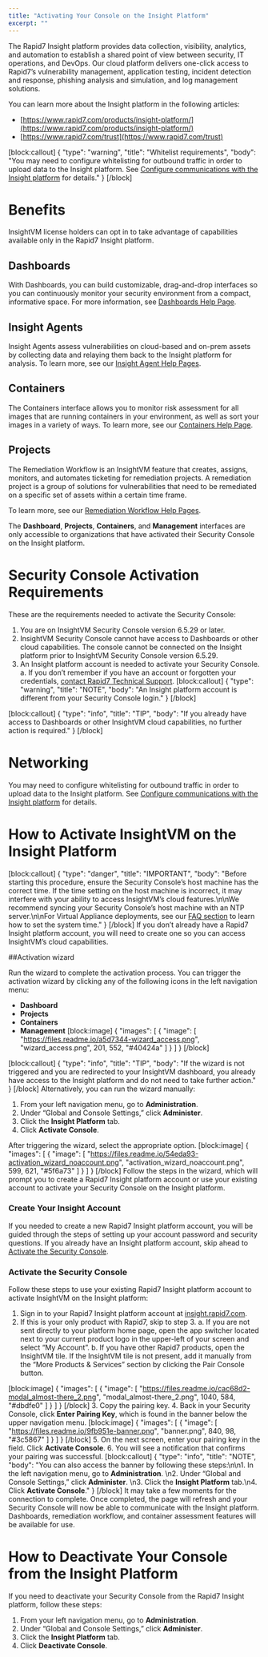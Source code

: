 ```yaml
---
title: "Activating Your Console on the Insight Platform"
excerpt: ""
---
```

The Rapid7 Insight platform provides data collection, visibility, analytics, and automation to establish a shared point of view between security, IT operations, and DevOps. Our cloud platform delivers one-click access to Rapid7’s vulnerability management, application testing, incident detection and response, phishing analysis and simulation, and log management solutions. 

You can learn more about the Insight platform in the following articles:

* [https://www.rapid7.com/products/insight-platform/](https://www.rapid7.com/products/insight-platform/)
* [https://www.rapid7.com/trust](https://www.rapid7.com/trust)

[block:callout]
{
  "type": "warning",
  "title": "Whitelist requirements",
  "body": "You may need to configure whitelisting for outbound traffic in order to upload data to the Insight platform.  See [Configure communications with the Insight platform](doc:configure-communications-with-the-insight-platform) for details."
}
[/block]
# Benefits

InsightVM license holders can opt in to take advantage of capabilities available only in the Rapid7 Insight platform.

## Dashboards

With Dashboards, you can build customizable, drag-and-drop interfaces so you can continuously monitor your security environment from a compact, informative space. For more information, see [Dashboards Help Page](doc:dashboards).

## Insight Agents

Insight Agents assess vulnerabilities on cloud-based and on-prem assets by collecting data and relaying them back to the Insight platform for analysis. To learn more, see our [Insight Agent Help Pages](https://insightagent.help.rapid7.com/docs/). 

## Containers

The Containers interface allows you to monitor risk assessment for all images that are running containers in your environment, as well as sort your images in a variety of ways. To learn more, see our [Containers Help Page](doc:working-with-containers). 

## Projects
The Remediation Workflow is an InsightVM feature that creates, assigns, monitors, and automates ticketing for remediation projects. A remediation project is a group of solutions for vulnerabilities that need to be remediated on a specific set of assets within a certain time frame. 

To learn more, see our [Remediation Workflow Help Pages](doc:remediation-workflow). 

The **Dashboard**, **Projects**, **Containers**, and **Management** interfaces are only accessible to organizations that have activated their Security Console on the Insight platform.

# Security Console Activation Requirements 

These are the requirements needed to activate the Security Console: 
1. You are on InsightVM Security Console version 6.5.29 or later.
2. InsightVM Security Console cannot have access to Dashboards or other cloud capabilities. The console cannot be connected  on the Insight platform prior to InsightVM Security Console version 6.5.29. 
3. An Insight platform account is needed to activate your Security Console. 
  a. If you don’t remember if you have an account or forgotten your credentials, [contact Rapid7 Technical Support](https://www.rapid7.com/contact/). 
[block:callout]
{
  "type": "warning",
  "title": "NOTE",
  "body": "An Insight platform account is different from your Security Console login."
}
[/block]

[block:callout]
{
  "type": "info",
  "title": "TIP",
  "body": "If you already have access to Dashboards or other InsightVM cloud capabilities, no further action is required."
}
[/block]
# Networking

You may need to configure whitelisting for outbound traffic in order to upload data to the Insight platform. See [Configure communications with the Insight platform](docs/configure-communications-with-the-insight-platform) for details.

# How to Activate InsightVM on the Insight Platform
[block:callout]
{
  "type": "danger",
  "title": "IMPORTANT",
  "body": "Before starting this procedure, ensure the Security Console’s host machine has the correct time. If the time setting on the host machine is incorrect, it may interfere with your ability to access InsightVM’s cloud features.\n\nWe recommend syncing your Security Console’s host machine with an NTP server.\n\nFor Virtual Appliance deployments, see our [FAQ section](https://kb.help.rapid7.com/docs/insightvm-and-nexpose-virtual-appliance-guide#section-how-do-i-set-the-system-time-) to learn how to set the system time."
}
[/block]
If you don’t already have a Rapid7 Insight platform account, you will need to create one so you can access InsightVM’s cloud capabilities.

##Activation wizard

Run the wizard to complete the activation process.  You can trigger the activation wizard by clicking any of the following icons in the left navigation menu:

* **Dashboard**
* **Projects**
* **Containers**
* **Management**
[block:image]
{
  "images": [
    {
      "image": [
        "https://files.readme.io/a5d7344-wizard_access.png",
        "wizard_access.png",
        201,
        552,
        "#40424a"
      ]
    }
  ]
}
[/block]

[block:callout]
{
  "type": "info",
  "title": "TIP",
  "body": "If the wizard is not triggered and you are redirected to your InsightVM dashboard, you already have access to the Insight platform and do not need to take further action."
}
[/block]
Alternatively, you can run the wizard manually: 

1. From your left navigation menu, go to **Administration**. 
2. Under “Global and Console Settings,” click **Administer**. 
3. Click the **Insight Platform** tab.
4. Click **Activate Console**.

After triggering the wizard, select the appropriate option. 
[block:image]
{
  "images": [
    {
      "image": [
        "https://files.readme.io/54eda93-activation_wizard_noaccount.png",
        "activation_wizard_noaccount.png",
        599,
        621,
        "#5f6a73"
      ]
    }
  ]
}
[/block]
Follow the steps in the wizard, which will prompt you to create a Rapid7 Insight platform account or use your existing account to activate your Security Console on the Insight platform. 

### Create Your Insight Account

If you needed to create a new Rapid7 Insight platform account, you will be guided through the steps of setting up your account password and security questions. If you already have an Insight platform account, skip ahead to [Activate the Security Console](doc:activating-your-console-on-the-insight-platform#section-activate-the-security-console).

### Activate the Security Console

Follow these steps to use your existing Rapid7 Insight platform account to activate InsightVM on the Insight platform:

1. Sign in to your Rapid7 Insight platform account at [insight.rapid7.com](https://insight.rapid7.com/login).
2. If this is your only product with Rapid7, skip to step 3. 
  a. If you are not sent directly to your platform home page, open the app switcher located next to your current product logo in the upper-left of your screen and select “My Account”. 
  b. If you have other Rapid7 products, open the InsightVM tile. If the InsightVM tile is not present, add it manually from the “More Products & Services” section by clicking the Pair Console button.  


[block:image]
{
  "images": [
    {
      "image": [
        "https://files.readme.io/cac68d2-modal_almost-there_2.png",
        "modal_almost-there_2.png",
        1040,
        584,
        "#dbdfe0"
      ]
    }
  ]
}
[/block]
3. Copy the pairing key.
4. Back in your Security Console, click **Enter Pairing Key**, which is found in the banner below the upper navigation menu.
[block:image]
{
  "images": [
    {
      "image": [
        "https://files.readme.io/9fb951e-banner.png",
        "banner.png",
        840,
        98,
        "#3c5867"
      ]
    }
  ]
}
[/block]
5. On the next screen, enter your pairing key in the field. Click **Activate Console**. 
6. You will see a notification that confirms your pairing was successful. 
[block:callout]
{
  "type": "info",
  "title": "NOTE",
  "body": "You can also access the banner by following these steps:\n\n1. In the left navigation menu, go to **Administration**. \n2. Under “Global and Console Settings,” click **Administer**. \n3. Click the **Insight Platform** tab.\n4. Click **Activate Console**."
}
[/block]
It may take a few moments for the connection to complete. Once completed, the page will refresh and your Security Console will now be able to communicate with the Insight platform. Dashboards, remediation workflow, and container assessment features will be available for use.

# How to Deactivate Your Console from the Insight Platform

If you need to deactivate your Security Console from the Rapid7 Insight platform, follow these steps: 

1. From your left navigation menu, go to **Administration**. 
2. Under “Global and Console Settings,” click **Administer**. 
3. Click the **Insight Platform** tab.
4. Click **Deactivate Console**.